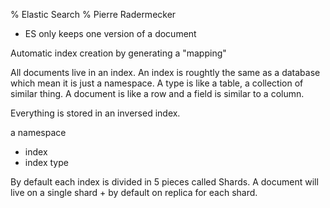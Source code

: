 % Elastic Search
% Pierre Radermecker

* ES only keeps one version of a document


Automatic index creation by generating a "mapping"

All documents live in an index.  An index is roughtly the same as a database which mean it is just a namespace. A type is like a table, a collection of similar thing. A document is like a row and a field is similar to a column.

Everything is stored in an inversed index.

a namespace
* index
* index type

By default each index is divided in 5 pieces called Shards. A document will live on a single shard + by default on replica for each shard.